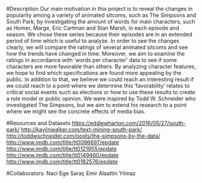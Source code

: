 #Description
Our main motivation in this project is to reveal the changes in popularity among a variety of animated sitcoms, such as The Simpsons and South Park, by investigating the amount of words for main characters, such as Homer, Marge, Eric Cartman and Stan Marsh, in each episode and season. We chose these series because their episodes are in an extended period of time which is useful to analyze. In order to see the changes clearly, we will compare the ratings of several animated sitcoms and see how the trends have changed in time. Moreover, we aim to examine the ratings in accordance with ‘words per character’ data to see if some characters are more favorable than others. By analyzing character features, we hope to find which specifications are found more appealing by the public. In addition to that, we believe we could reach an interesting result if we could reach to a point where we determine this ‘favorability’ relates to critical social events such as elections or how to use these results to create a role model or public opinion.
We were inspired by Todd W. Schneider who investigated The Simpsons, but we aim to extend his research to a point where we might see the concrete effects of media bias.

#Resources and Datasets
https://eddiewharton.com/2016/05/27/south-park/
http://kaylinwalker.com/text-mining-south-park/
http://toddwschneider.com/posts/the-simpsons-by-the-data/
http://www.imdb.com/title/tt0096697/epdate
http://www.imdb.com/title/tt0121955/epdate
http://www.imdb.com/title/tt0149460/epdate
http://www.imdb.com/title/tt0182576/epdate

#Collaborators: 
Naci Ege Saraç
Emir Alaattin Yılmaz

